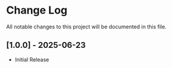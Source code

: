 # Change Log

All notable changes to this project will be documented in this file.

## [1.0.0] - 2025-06-23

- Initial Release

